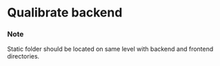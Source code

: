 # Qualibrate backend


### Note

Static folder should be located on same level with backend and frontend 
directories.